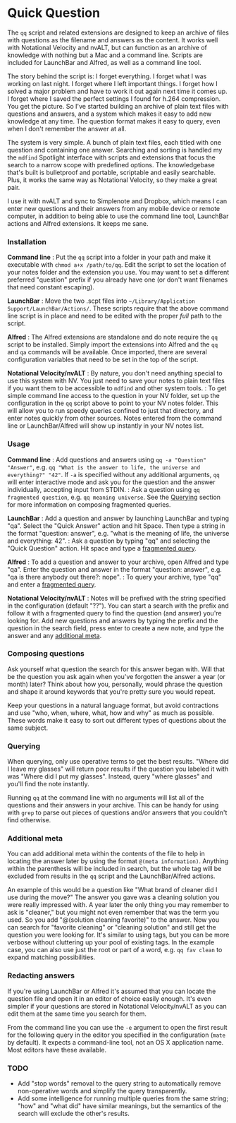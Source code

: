 # Quick Question

The `qq` script and related extensions are designed to keep an archive of files with questions as the filename and answers as the content. It works well with Notational Velocity and nvALT, but can function as an archive of knowledge with nothing but a Mac and a command line. Scripts are included for LaunchBar and Alfred, as well as a command line tool.

The story behind the script is: I forget everything. I forget what I was working on last night. I forget where I left important things. I forget how I solved a major problem and have to work it out again next time it comes up. I forget where I saved the perfect settings I found for h.264 compression. You get the picture. So I've started building an archive of plain text files with questions and answers, and a system which makes it easy to add new knowledge at any time. The question format makes it easy to query, even when I don't remember the answer at all.

The system is very simple. A bunch of plain text files, each titled with one question and containing one answer. Searching and sorting is handled my the `mdfind` Spotlight interface with scripts and extensions that focus the search to a narrow scope with predefined options. The knowledgebase that's built is bulletproof and portable, scriptable and easily searchable. Plus, it works the same way as Notational Velocity, so they make a great pair.

I use it with nvALT and sync to Simplenote and Dropbox, which means I can enter new questions and their answers from any mobile device or remote computer, in addition to being able to use the command line tool, LaunchBar actions and Alfred extensions. It keeps me sane.

### Installation ###

**Command line**
: Put the `qq` script into a folder in your path and make it executable with `chmod a+x /path/to/qq`. Edit the script to set the location of your notes folder and the extension you use. You may want to set a different preferred "question" prefix if you already have one (or don't want filenames that need constant escaping).

**LaunchBar**
: Move the two .scpt files into `~/Library/Application Support/LaunchBar/Actions/`. These scripts require that the above command line script is in place and need to be edited with the proper *full* path to the script.

**Alfred**
: The Alfred extensions are standalone and do note require the `qq` script to be installed. Simply import the extensions into Alfred and the `qq` and `qa` commands will be available. Once imported, there are several configuration variables that need to be set in the top of the script.

**Notational Velocity/nvALT**
: By nature, you don't need anything special to use this system with NV. You just need to save your notes to plain text files if you want them to be accessible to `mdfind` and other system tools.
: To get simple command line access to the question in your NV folder, set up the configuration in the `qq` script above to point to your NV notes folder. This will allow you to run speedy queries confined to just that directory, and enter notes quickly from other sources. Notes entered from the command line or LaunchBar/Alfred will show up instantly in your NV notes list.

### Usage ###

**Command line**
: Add questions and answers using `qq -a "Question" "Answer"`, e.g. `qq "What is the answer to life, the universe and everything?" "42"`. If `-a` is specified without any additional arguments, `qq` will enter interactive mode and ask you for the question and the answer individually, accepting input from STDIN.
: Ask a question using `qq fragmented question`, e.g. `qq meaning universe`. See the [Querying](#querying) section for more information on composing fragmented queries.

**LaunchBar**
: Add a question and answer by launching LaunchBar and typing "qa". Select the "Quick Answer" action and hit Space. Then type a string in the format "question: answer", e.g. "what is the meaning of life, the universe and everything: 42".
: Ask a question by typing "qq" and selecting the "Quick Question" action. Hit space and type a [fragmented query](#querying).

**Alfred**
: To add a question and answer to your archive, open Alfred and type "qa". Enter the question and answer in the format "question: answer", e.g. "qa is there anybody out there?: nope".
: To query your archive, type "qq" and enter a [fragmented query](#querying).

**Notational Velocity/nvALT**
: Notes will be prefixed with the string specified in the configuration (default "??"). You can start a search with the prefix and follow it with a fragmented query to find the question (and answer) you're looking for. Add new questions and answers by typing the prefix and the question in the search field, press enter to create a new note, and type the answer and any [additional meta](#additionalmeta).

### Composing questions ###

Ask yourself what question the search for this answer began with. Will that be the question you ask again when you've forgotten the answer a year (or month) later? Think about how you, personally, would phrase the question and shape it around keywords that you're pretty sure you would repeat.

Keep your questions in a natural language format, but avoid contractions and use "who, when, where, what, how and why" as much as possible. These words make it easy to sort out different types of questions about the same subject.

### Querying ###

When querying, only use operative terms to get the best results. "Where did I leave my glasses" will return poor results if the question you labeled it with was "Where did I put my glasses". Instead, query "where glasses" and you'll find the note instantly.

Running `qq` at the command line with no arguments will list all of the questions and their answers in your archive. This can be handy for using with `grep` to parse out pieces of questions and/or answers that you couldn't find otherwise.

### Additional meta ###

You can add additional meta within the contents of the file to help in locating the answer later by using the format `@(meta information)`. Anything within the parenthesis will be included in search, but the whole tag will be excluded from results in the `qq` script and the LaunchBar/Alfred actions.

An example of this would be a question like "What brand of cleaner did I use during the move?" The answer you gave was a cleaning solution you were really impressed with. A year later the only thing you may remember to ask is "cleaner," but you might not even remember that was the term you used. So you add "@(solution cleaning favorite)" to the answer. Now you can search for "favorite cleaning" or "cleaning solution" and still get the question you were looking for. It's similar to using tags, but you can be more verbose without cluttering up your pool of existing tags. In the example case, you can also use just the root or part of a word, e.g. `qq fav clean` to expand matching possibilities.

### Redacting answers ###

If you're using LaunchBar or Alfred it's assumed that you can locate the question file and open it in an editor of choice easily enough. It's even simpler if your questions are stored in Notational Velocity/nvALT as you can edit them at the same time you search for them.

From the command line you can use the `-e` argument to open the first result for the following query in the editor you specified in the configuration (`mate` by default). It expects a command-line tool, not an OS X application name. Most editors have these available.

### TODO ###

* Add "stop words" removal to the query string to automatically remove non-operative words and simplify the query transparently.
* Add some intelligence for running multiple queries from the same string; "how" and "what did" have similar meanings, but the semantics of the search will exclude the other's results.